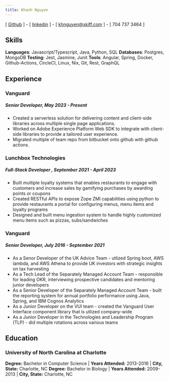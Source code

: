 ```yaml
---
title: Khanh Nguyen
---
```


[ [Github](https://www.github.com/siph) ] - [ [linkedin](www.linkedin.com/in/khanh-nguyen-0614ba108) ] - [ khnguyen@skiff.com ] - [ 704 737 3464 ]

## Skills
**Languages**: Javascript/Typescript, Java, Python, SQL
**Databases**: Postgres, MongoDB
**Testing**: Jest, Jasmine, Junit
**Tools**: Angular, Spring, Docker, Github-Actions, CircleCI, Linux, Nix, Git, Rest, GraphQL

## Experience
### Vanguard 
##### Senior Developer, May 2023 - Present
- Created a serverless solution for delivering content and client-side libraries across multiple single page applications.
- Worked on Adobe Experience Platform Web SDK to integrate with client-side libraries to provide a tailored user experience.
- Migrated multiple of team repo from bitbucket onto github with github actions.

### Lunchbox Technologies 
##### Full-Stack Developer , September 2021 - April 2023
- Built multiple loyalty systems that enables restaurants to engage with customers and increase sales by gamifying purchases
by awarding points or coupons
- Created RESTful APIs to expose Zope ZMI capabilities using python to provide restaurants a portal for configuring menus,
menu items and loyalty programs
- Designed and built menu ingestion system to handle highly customized menu items such as pizzas, subs/sandwiches

### Vanguard 
##### Senior Developer, July 2016 - September 2021
- As a Senor Developer of the UK Advice Team - utlized Spring boot, AWS lambda, and AWS Athena to provide UK investors with strategic
insights on tax harvesting 
- As a Tech Lead of the Separately Managed Account Team - responsible for leading OKR, interviewing prospective candidates and 
mentoring junior developers
- As a Senior Developer of the Separately Managed Account Team - built the reporting system for annual portfolio performance
using Java, Spring, and IBM Cognos Analytics
- As a Junior Developer on the VUI team - created the Vanguard User Interface component library that is utlized company-wide 
- As a Junior Developer in the Technologies and Leadership Program (TLP) - did multiple rotations across various teams

## Education
### University of North Carolina at Charlotte
**Degree:** Bachelor in Computer Science | **Years Attended:** 2013-2016 | **City, State:** Charlotte, NC
**Degree:** Bachelor in Biology | **Years Attended:** 2009-2013 | **City, State:** Charlotte, NC
